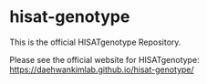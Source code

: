 # hisat-genotype

This is the official HISATgenotype Repository.

Please see the official website for HISATgenotype:
https://daehwankimlab.github.io/hisat-genotype/